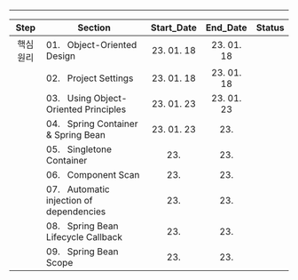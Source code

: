 <div align="center">

---
Step|Section|Start_Date|End_Date|Status
:--:|--|:--:|:--:|:--:|
핵심 원리|01.&nbsp;&nbsp;&nbsp;Object-Oriented Design|23. 01. 18|23. 01. 18|
&nbsp;|02.&nbsp;&nbsp;&nbsp;Project Settings|23. 01. 18|23. 01. 18|
&nbsp;|03.&nbsp;&nbsp;&nbsp;Using Object-Oriented Principles|23. 01. 23|23. 01. 23|
&nbsp;|04.&nbsp;&nbsp;&nbsp;Spring Container & Spring Bean|23. 01. 23|23. |
&nbsp;|05.&nbsp;&nbsp;&nbsp;Singletone Container|23. |23. |
&nbsp;|06.&nbsp;&nbsp;&nbsp;Component Scan|23. |23. |
&nbsp;|07.&nbsp;&nbsp;&nbsp;Automatic injection of dependencies|23. |23. |
&nbsp;|08.&nbsp;&nbsp;&nbsp;Spring Bean Lifecycle Callback|23. |23. |
&nbsp;|09.&nbsp;&nbsp;&nbsp;Spring Bean Scope|23. |23. |

</div>

